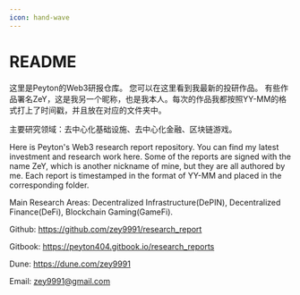 ```yaml
---
icon: hand-wave
---
```


# README

这里是Peyton的Web3研报仓库。 您可以在这里看到我最新的投研作品。 有些作品署名ZeY，这是我另一个昵称，也是我本人。每次的作品我都按照YY-MM的格式打上了时间戳，并且放在对应的文件夹中。

主要研究领域：去中心化基础设施、去中心化金融、区块链游戏。

Here is Peyton's Web3 research report repository. You can find my latest investment and research work here. Some of the reports are signed with the name ZeY, which is another nickname of mine, but they are all authored by me. Each report is timestamped in the format of YY-MM and placed in the corresponding folder.  

Main Research Areas: Decentralized Infrastructure(DePIN), Decentralized Finance(DeFi), Blockchain Gaming(GameFi).



Github: https://github.com/zey9991/research_report

Gitbook: https://peyton404.gitbook.io/research_reports

Dune: https://dune.com/zey9991

Email: zey9991@gmail.com

